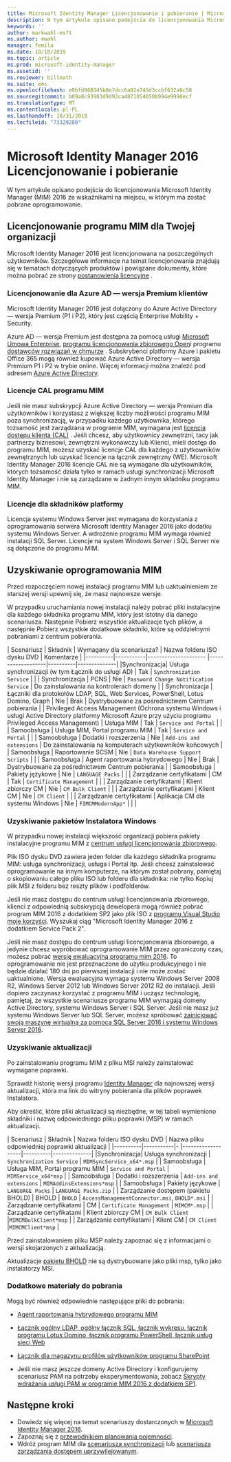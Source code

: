 ```yaml
---
title: Microsoft Identity Manager Licencjonowanie i pobieranie | Microsoft Docs
description: W tym artykule opisano podejścia do licencjonowania Microsoft Identity Manager (MIM) 2016 ze wskaźnikami na miejscu, w którym ma zostać pobrane oprogramowanie.
keywords: ''
author: markwahl-msft
ms.author: mwahl
manager: femila
ms.date: 10/18/2019
ms.topic: article
ms.prod: microsoft-identity-manager
ms.assetid: ''
ms.reviewer: billmath
ms.suite: ems
ms.openlocfilehash: e0bfd868345b8e7dcc6a02e745d3ccbf632a6c58
ms.sourcegitcommit: b09a8c93983d9d92ca4871054650b994e9996ecf
ms.translationtype: MT
ms.contentlocale: pl-PL
ms.lasthandoff: 10/31/2019
ms.locfileid: "73329280"
---
```

# <a name="microsoft-identity-manager-2016-licensing-and-downloads"></a>Microsoft Identity Manager 2016 Licencjonowanie i pobieranie

W tym artykule opisano podejścia do licencjonowania Microsoft Identity Manager (MIM) 2016 ze wskaźnikami na miejscu, w którym ma zostać pobrane oprogramowanie.

## <a name="licensing-mim-for-your-organization"></a>Licencjonowanie programu MIM dla Twojej organizacji

Microsoft Identity Manager 2016 jest licencjonowana na poszczególnych użytkowników.  Szczegółowe informacje na temat licencjonowania znajdują się w tematach dotyczących produktów i powiązane dokumenty, które można pobrać ze strony [postanowienia licencyjne](https://www.microsoft.com/licensing/product-licensing/products.aspx) .

### <a name="licensing-for-azure-ad-premium-customers"></a>Licencjonowanie dla Azure AD — wersja Premium klientów

Microsoft Identity Manager 2016 jest dołączony do Azure Active Directory — wersja Premium (P1 i P2), który jest częścią Enterprise Mobility + Security.

Azure AD — wersja Premium jest dostępna za pomocą usługi [Microsoft Umowa Enterprise](https://www.microsoft.com/licensing/licensing-programs/enterprise.aspx), [programu licencjonowania zbiorowego Open](https://www.microsoft.com/licensing/licensing-programs/open-license.aspx)i programu [dostawców rozwiązań w chmurze](https://go.microsoft.com/fwlink/?LinkId=614968&clcid=0x409) . Subskrybenci platformy Azure i pakietu Office 365 mogą również kupować Azure Active Directory — wersja Premium P1 i P2 w trybie online.  Więcej informacji można znaleźć pod adresem [Azure Active Directory](https://azure.microsoft.com/pricing/details/active-directory/).

### <a name="mim-cals"></a>Licencje CAL programu MIM

Jeśli nie masz subskrypcji Azure Active Directory — wersja Premium dla użytkowników i korzystasz z większej liczby możliwości programu MIM poza synchronizacją, w przypadku każdego użytkownika, którego tożsamość jest zarządzana w programie MIM, wymagana jest [licencja dostępu klienta (CAL)](https://www.microsoft.com/licensing/product-licensing/client-access-license.aspx) . Jeśli chcesz, aby użytkownicy zewnętrzni, tacy jak partnerzy biznesowi, zewnętrzni wykonawczy lub Klienci, mieli dostęp do programu MIM, możesz uzyskać licencje CAL dla każdego z użytkowników zewnętrznych lub uzyskać licencje na łącznik zewnętrzny (WE). Microsoft Identity Manager 2016 licencje CAL nie są wymagane dla użytkowników, których tożsamość działa tylko w ramach usługi synchronizacji Microsoft Identity Manager i nie są zarządzane w żadnym innym składniku programu MIM.

### <a name="licenses-for-platform-components"></a>Licencje dla składników platformy

Licencja systemu Windows Server jest wymagana do korzystania z oprogramowania serwera Microsoft Identity Manager 2016 jako dodatku systemu Windows Server. A wdrożenie programu MIM wymaga również instalacji SQL Server.  Licencje na system Windows Server i SQL Server nie są dołączone do programu MIM.

## <a name="obtaining-mim-software"></a>Uzyskiwanie oprogramowania MIM

Przed rozpoczęciem nowej instalacji programu MIM lub uaktualnieniem ze starszej wersji upewnij się, że masz najnowsze wersje.

W przypadku uruchamiania nowej instalacji należy pobrać pliki instalacyjne dla każdego składnika programu MIM, który jest istotny dla danego scenariusza. Następnie Pobierz wszystkie aktualizacje tych plików, a następnie Pobierz wszystkie dodatkowe składniki, które są oddzielnymi pobraniami z centrum pobierania.


| Scenariusz | Składnik | Wymagany dla scenariusza? | Nazwa folderu ISO dysku DVD | Komentarze |
|----------|-----------|---------------------   |-------------------|----------|--------------|
|Synchronizacja| Usługa synchronizacji (w tym Łącznik do usługi AD) | Tak | `Synchronization Service` | |
| Synchronizacja | PCNS | Nie | `Password Change Notification Service` |  Do zainstalowania na kontrolerach domeny |
| Synchronizacja | Łączniki dla protokołów LDAP, SQL, Web Services, PowerShell, Lotus Domino, Graph | Nie | Brak | Dystrybuowane za pośrednictwem Centrum pobierania |
| Privileged Access Management (Ochrona systemu Windows i usługi Active Directory platformy Microsoft Azure przy użyciu programu Privileged Access Management) | Usługa MIM | Tak | `Service and Portal` | |
| Samoobsługa | Usługa MIM, Portal programu MIM | Tak | `Service and Portal` | |
| Samoobsługa | Dodatki i rozszerzenia | Nie | `Add-ins and extensions` | Do zainstalowania na komputerach użytkowników końcowych |
| Samoobsługa | Raportowanie SCSM | Nie | `Data Warehouse Support Scripts` | |
| Samoobsługa | Agent raportowania hybrydowego | Nie | Brak | Dystrybuowane za pośrednictwem Centrum pobierania |
| Samoobsługa | Pakiety językowe | Nie | `LANGUAGE Packs` | |
| Zarządzanie certyfikatami | CM | Tak | `Certificate Management` | |
| Zarządzanie certyfikatami | Klient zbiorczy CM | Nie | `CM Bulk Client` | |
| Zarządzanie certyfikatami | Klient CM | Nie | `CM Client`  | |
| Zarządzanie certyfikatami | Aplikacja CM dla systemu Windows | Nie | `FIMCMModernApp*` | | |

### <a name="obtaining-windows-installer-packages"></a>Uzyskiwanie pakietów Instalatora Windows

W przypadku nowej instalacji większość organizacji pobiera pakiety instalacyjne programu MIM z [centrum usługi licencjonowania zbiorowego](https://www.microsoft.com/licensing/servicecenter/default.aspx). 


Plik ISO dysku DVD zawiera jeden folder dla każdego składnika programu MIM: usługa synchronizacji, usługa i Portal itp. Jeśli chcesz zainstalować oprogramowanie na innym komputerze, na którym został pobrany, pamiętaj o skopiowaniu całego pliku ISO lub folderu dla składnika: nie tylko Kopiuj plik MSI z folderu bez reszty plików i podfolderów.

Jeśli nie masz dostępu do centrum usługi licencjonowania zbiorowego, klienci z odpowiednią subskrypcją dewelopera mogą również pobrać program MIM 2016 z dodatkiem SP2 jako plik ISO z [programu Visual Studio moje korzyści](https://my.visualstudio.com/Downloads?q=Microsoft%20Identity%20Manager%202016%20with%20Service%20Pack%202&pgroup=).  Wyszukaj ciąg "Microsoft Identity Manager 2016 z dodatkiem Service Pack 2".  

Jeśli nie masz dostępu do centrum usługi licencjonowania zbiorowego, a jedynie chcesz wypróbować oprogramowanie MIM przez ograniczony czas, możesz pobrać [wersję ewaluacyjną programu mim 2016](https://www.microsoft.com/en-us/download/details.aspx?id=48244). To oprogramowanie nie jest przeznaczone do użytku produkcyjnego i nie będzie działać 180 dni po pierwszej instalacji i nie może zostać uaktualnione. Wersja ewaluacyjna wymaga systemu Windows Server 2008 R2, Windows Server 2012 lub Windows Server 2012 R2 do instalacji.  Jeśli dopiero zaczynasz korzystać z programu MIM i ucząsz technologię, pamiętaj, że wszystkie scenariusze programu MIM wymagają domeny Active Directory, systemu Windows Server i SQL Server. Jeśli nie masz już systemu Windows Server lub SQL Server, możesz spróbować [zainicjować swoją maszynę wirtualną za pomocą SQL Server 2016 i systemu Windows Server 2016](https://azure.microsoft.com/blog/azure-images-sql-server-2016-on-windows-server-2016/).

### <a name="obtaining-updates"></a>Uzyskiwanie aktualizacji

Po zainstalowaniu programu MIM z pliku MSI należy zainstalować wymagane poprawki.

Sprawdź historię wersji programu [Identity Manager](./reference/version-history.md) dla najnowszej wersji aktualizacji, która ma link do witryny pobierania dla plików poprawek Instalatora.

Aby określić, które pliki aktualizacji są niezbędne, w tej tabeli wymieniono składniki i nazwę odpowiedniego pliku poprawki (MSP) w ramach aktualizacji.

| Scenariusz | Składnik | Nazwa folderu ISO dysku DVD | Nazwa pliku odpowiedniej poprawki aktualizacji |
|----------|-----------|-   |-------------------|----------|--------------|
|Synchronizacja| Usługa synchronizacji | `Synchronization Service` | `MIMSyncService_x64*.msp` |
| Samoobsługa | Usługa MIM, Portal programu MIM | `Service and Portal` | `MIMService_x64*msp` |
| Samoobsługa | Dodatki i rozszerzenia | `Add-ins and extensions` | `MIMAddinsExtensions*msp` |
| Samoobsługa | Pakiety językowe | `LANGUAGE Packs` | `LANGUAGE Packs.zip` |
| Zarządzanie dostępem (pakietu BHOLD) | BHOLD | `BHOLD` | `AccessManagementConnector.msi`, `BHOLD*.msi` |
| Zarządzanie certyfikatami | CM |  `Certificate Management` | `MIMCM*.msp` |
| Zarządzanie certyfikatami | Klient zbiorczy CM |  `CM Bulk Client` |`MIMCMBulkClient*msp` |
| Zarządzanie certyfikatami | Klient CM | `CM Client` |`MIMCMClient*msp` |

Przed zainstalowaniem pliku MSP należy zapoznać się z informacjami o wersji skojarzonych z aktualizacją.

Aktualizacje [pakietu BHOLD](https://www.microsoft.com/download/details.aspx?id=55950) nie są dystrybuowane jako pliki msp, tylko jako instalatorzy MSI.

### <a name="additional-downloads"></a>Dodatkowe materiały do pobrania

Mogą być również odpowiednie następujące pliki do pobrania:

- [Agent raportowania hybrydowego programu MIM](https://www.microsoft.com/download/details.aspx?id=55112)

- [Łącznik ogólny LDAP, ogólny łącznik SQL, łącznik wykresu, łącznik programu Lotus Domino, łącznik programu PowerShell, łącznik usług sieci Web](http://go.microsoft.com/fwlink/?LinkId=717495)

- [Łącznik dla magazynu profilów użytkowników programu SharePoint](https://www.microsoft.com/download/details.aspx?id=41164)

- Jeśli nie masz jeszcze domeny Active Directory i konfigurujemy scenariusz PAM na potrzeby eksperymentowania, zobacz [Skrypty wdrażania usługi PAM w programie MIM 2016 z dodatkiem SP1](sp1-deployment-scripts.md).

## <a name="next-steps"></a>Następne kroki

- Dowiedz się więcej na temat scenariuszy dostarczonych w [Microsoft Identity Manager 2016](microsoft-identity-manager-2016.md).
- Zapoznaj się z [przewodnikiem planowania pojemności](capacity-planning-guide.md).
- Wdróż program MIM dla [scenariusza synchronizacji](microsoft-identity-manager-deploy.md) lub [scenariusza zarządzania dostępem uprzywilejowanym](./pam/privileged-identity-management-for-active-directory-domain-services.md).

